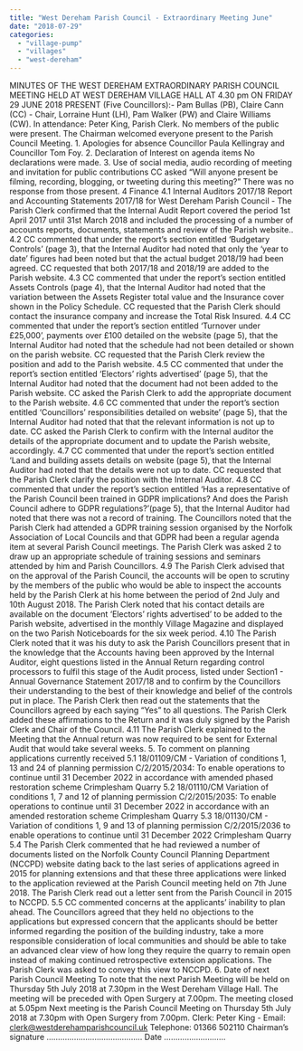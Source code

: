 ```yaml
---
title: "West Dereham Parish Council - Extraordinary Meeting June"
date: "2018-07-29"
categories: 
  - "village-pump"
  - "villages"
  - "west-dereham"
---
```


MINUTES OF THE WEST DEREHAM EXTRAORDINARY PARISH COUNCIL MEETING HELD AT WEST DEREHAM VILLAGE HALL AT 4.30 pm ON FRIDAY 29 JUNE 2018 PRESENT (Five Councillors):- Pam Bullas (PB), Claire Cann (CC) - Chair, Lorraine Hunt (LH), Pam Walker (PW) and Claire Williams (CW). In attendance: Peter King, Parish Clerk. No members of the public were present. The Chairman welcomed everyone present to the Parish Council Meeting. 1. Apologies for absence Councillor Paula Kellingray and Councillor Tom Foy. 2. Declaration of Interest on agenda items No declarations were made. 3. Use of social media, audio recording of meeting and invitation for public contributions CC asked “Will anyone present be filming, recording, blogging, or tweeting during this meeting?” There was no response from those present. 4 Finance 4.1 Internal Auditors 2017/18 Report and Accounting Statements 2017/18 for West Dereham Parish Council - The Parish Clerk confirmed that the Internal Audit Report covered the period 1st April 2017 until 31st March 2018 and included the processing of a number of accounts reports, documents, statements and review of the Parish website.. 4.2 CC commented that under the report’s section entitled ‘Budgetary Controls’ (page 3), that the Internal Auditor had noted that only the ‘year to date’ figures had been noted but that the actual budget 2018/19 had been agreed. CC requested that both 2017/18 and 2018/19 are added to the Parish website. 4.3 CC commented that under the report’s section entitled Assets Controls (page 4), that the Internal Auditor had noted that the variation between the Assets Register total value and the Insurance cover shown in the Policy Schedule. CC requested that the Parish Clerk should contact the insurance company and increase the Total Risk Insured. 4.4 CC commented that under the report’s section entitled ‘Turnover under £25,000’, payments over £100 detailed on the website (page 5), that the Internal Auditor had noted that the schedule had not been detailed or shown on the parish website. CC requested that the Parish Clerk review the position and add to the Parish website. 4.5 CC commented that under the report’s section entitled ‘Electors’ rights advertised’ (page 5), that the Internal Auditor had noted that the document had not been added to the Parish website. CC asked the Parish Clerk to add the appropriate document to the Parish website. 4.6 CC commented that under the report’s section entitled ‘Councillors’ responsibilities detailed on website’ (page 5), that the Internal Auditor had noted that that the relevant information is not up to date. CC asked the Parish Clerk to confirm with the Internal auditor the details of the appropriate document and to update the Parish website, accordingly. 4.7 CC commented that under the report’s section entitled ‘Land and building assets details on website (page 5), that the Internal Auditor had noted that the details were not up to date. CC requested that the Parish Clerk clarify the position with the Internal Auditor. 4.8 CC commented that under the report’s section entitled ‘Has a representative of the Parish Council been trained in GDPR implications? And does the Parish Council adhere to GDPR regulations?’(page 5), that the Internal Auditor had noted that there was not a record of training. The Councillors noted that the Parish Clerk had attended a GDPR training session organised by the Norfolk Association of Local Councils and that GDPR had been a regular agenda item at several Parish Council meetings. The Parish Clerk was asked 2 to draw up an appropriate schedule of training sessions and seminars attended by him and Parish Councillors. 4.9 The Parish Clerk advised that on the approval of the Parish Council, the accounts will be open to scrutiny by the members of the public who would be able to inspect the accounts held by the Parish Clerk at his home between the period of 2nd July and 10th August 2018. The Parish Clerk noted that his contact details are available on the document ‘Electors’ rights advertised’ to be added to the Parish website, advertised in the monthly Village Magazine and displayed on the two Parish Noticeboards for the six week period. 4.10 The Parish Clerk noted that it was his duty to ask the Parish Councillors present that in the knowledge that the Accounts having been approved by the Internal Auditor, eight questions listed in the Annual Return regarding control processors to fulfil this stage of the Audit process, listed under Section1 - Annual Governance Statement 2017/18 and to confirm by the Councillors their understanding to the best of their knowledge and belief of the controls put in place. The Parish Clerk then read out the statements that the Councillors agreed by each saying “Yes” to all questions. The Parish Clerk added these affirmations to the Return and it was duly signed by the Parish Clerk and Chair of the Council. 4.11 The Parish Clerk explained to the Meeting that the Annual return was now required to be sent for External Audit that would take several weeks. 5. To comment on planning applications currently received 5.1 18/01109/CM - Variation of conditions 1, 13 and 24 of planning permission C/2/2015/2034: To enable operations to continue until 31 December 2022 in accordance with amended phased restoration scheme Crimplesham Quarry 5.2 18/01110/CM Variation of conditions 1, 7 and 12 of planning permission C/2/2015/2035: To enable operations to continue until 31 December 2022 in accordance with an amended restoration scheme Crimplesham Quarry 5.3 18/01130/CM - Variation of conditions 1, 9 and 13 of planning permission C/2/2015/2036 to enable operations to continue until 31 December 2022 Crimplesham Quarry 5.4 The Parish Clerk commented that he had reviewed a number of documents listed on the Norfolk County Council Planning Department (NCCPD) website dating back to the last series of applications agreed in 2015 for planning extensions and that these three applications were linked to the application reviewed at the Parish Council meeting held on 7th June 2018. The Parish Clerk read out a letter sent from the Parish Council in 2015 to NCCPD. 5.5 CC commented concerns at the applicants’ inability to plan ahead. The Councillors agreed that they held no objections to the applications but expressed concern that the applicants should be better informed regarding the position of the building industry, take a more responsible consideration of local communities and should be able to take an advanced clear view of how long they require the quarry to remain open instead of making continued retrospective extension applications. The Parish Clerk was asked to convey this view to NCCPD. 6. Date of next Parish Council Meeting To note that the next Parish Meeting will be held on Thursday 5th July 2018 at 7.30pm in the West Dereham Village Hall. The meeting will be preceded with Open Surgery at 7.00pm. The meeting closed at 5.05pm Next meeting is the Parish Council Meeting on Thursday 5th July 2018 at 7.30pm with Open Surgery from 7.00pm. Clerk: Peter King - Email: clerk@westderehamparishcouncil.uk Telephone: 01366 502110 Chairman’s signature …………………………………… Date ………………………
